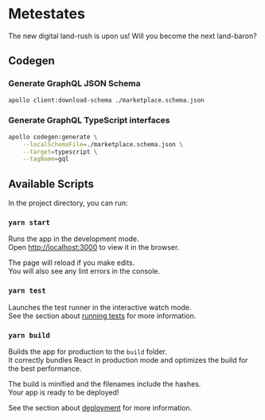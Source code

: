 # Metestates

The new digital land-rush is upon us! Will you become the next land-baron?

## Codegen

### Generate GraphQL JSON Schema

```bash
apollo client:download-schema ./marketplace.schema.json
```

### Generate GraphQL TypeScript interfaces

```bash
apollo codegen:generate \
    --localSchemaFile=./marketplace.schema.json \
	--target=typescript \
	--tagName=gql
```

## Available Scripts

In the project directory, you can run:

### `yarn start`

Runs the app in the development mode.\
Open [http://localhost:3000](http://localhost:3000) to view it in the browser.

The page will reload if you make edits.\
You will also see any lint errors in the console.

### `yarn test`

Launches the test runner in the interactive watch mode.\
See the section about [running tests](https://facebook.github.io/create-react-app/docs/running-tests) for more information.

### `yarn build`

Builds the app for production to the `build` folder.\
It correctly bundles React in production mode and optimizes the build for the best performance.

The build is minified and the filenames include the hashes.\
Your app is ready to be deployed!

See the section about [deployment](https://facebook.github.io/create-react-app/docs/deployment) for more information.
